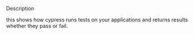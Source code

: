Description

this shows how cypress runs tests on your applications and returns results whether they pass or fail.

